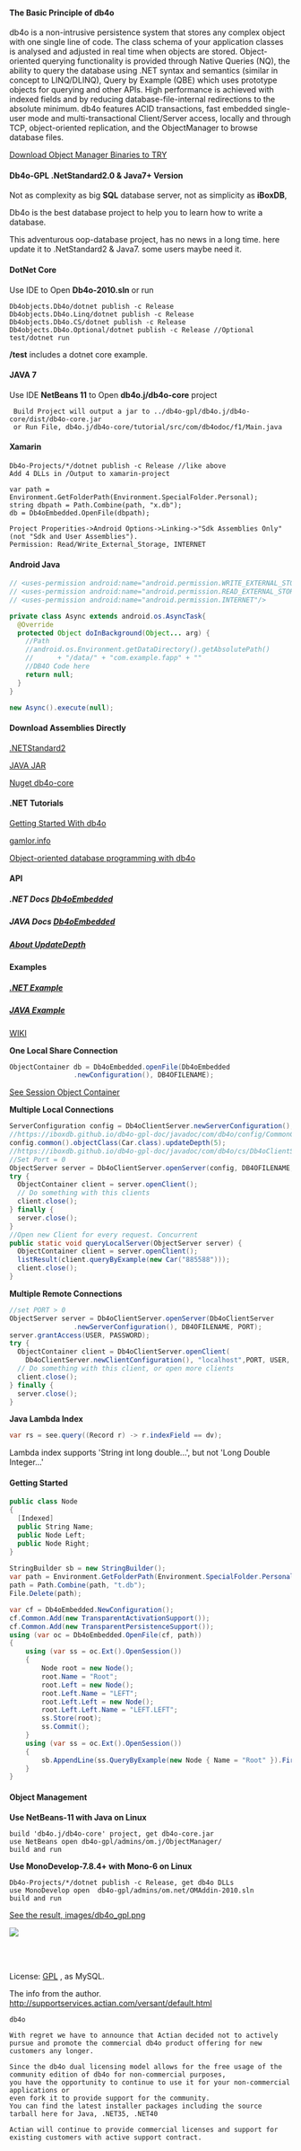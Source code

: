 #### The Basic Principle of db4o

db4o is a non-intrusive persistence system that stores any complex object with one single line of code. The class schema of your application classes is analysed and adjusted in real time when objects are stored. Object-oriented querying functionality is provided through Native Queries (NQ), the ability to query the database using .NET syntax and semantics (similar in concept to LINQ/DLINQ), Query by Example (QBE) which uses prototype objects for querying and other APIs. High performance is achieved with indexed fields and by reducing database-file-internal redirections to the absolute minimum. db4o features ACID transactions, fast embedded single-user mode and multi-transactional Client/Server access, locally and through TCP, object-oriented replication, and the ObjectManager to browse database files.

[Download Object Manager Binaries to TRY](https://github.com/iboxdb/db4o-gpl-doc/tree/master/Binaries/20190916)

#### Db4o-GPL .NetStandard2.0 & Java7+ Version

Not as complexity as big **SQL** database server, not as simplicity as **iBoxDB**,

Db4o is the best database project to help you to learn how to write a database.

This adventurous oop-database project, has no news in a long time. 
here update it to .NetStandard2 & Java7. some users maybe need it.


#### DotNet Core

Use IDE to Open **Db4o-2010.sln**  or run
```
Db4objects.Db4o/dotnet publish -c Release
Db4objects.Db4o.Linq/dotnet publish -c Release
Db4objects.Db4o.CS/dotnet publish -c Release
Db4objects.Db4o.Optional/dotnet publish -c Release //Optional 
test/dotnet run
```
**/test** includes a dotnet core example.


#### JAVA 7
Use IDE **NetBeans 11** to Open **db4o.j/db4o-core** project
```
 Build Project will output a jar to ../db4o-gpl/db4o.j/db4o-core/dist/db4o-core.jar
 or Run File, db4o.j/db4o-core/tutorial/src/com/db4odoc/f1/Main.java 
```

#### Xamarin

```
Db4o-Projects/*/dotnet publish -c Release //like above
Add 4 DLLs in /Output to xamarin-project

var path = Environment.GetFolderPath(Environment.SpecialFolder.Personal);
string dbpath = Path.Combine(path, "x.db");
db = Db4oEmbedded.OpenFile(dbpath);

Project Properities->Android Options->Linking->"Sdk Assemblies Only" (not "Sdk and User Assemblies").
Permission: Read/Write_External_Storage, INTERNET
```

#### Android Java

```java
// <uses-permission android:name="android.permission.WRITE_EXTERNAL_STORAGE"/>
// <uses-permission android:name="android.permission.READ_EXTERNAL_STORAGE"/>
// <uses-permission android:name="android.permission.INTERNET"/>

private class Async extends android.os.AsyncTask{
  @Override  
  protected Object doInBackground(Object... arg) {
    //Path 
    //android.os.Environment.getDataDirectory().getAbsolutePath()
    //		+ "/data/" + "com.example.fapp" + ""
    //DB4O Code here 
    return null;
  }
}

new Async().execute(null);
```

#### Download Assemblies Directly

[.NETStandard2](https://github.com/iboxdb/db4o-gpl/tree/master/db4o.net/Output/netstandard2.0)

[JAVA JAR](https://github.com/iboxdb/db4o-gpl/tree/master/db4o.j/db4o-core/dist) 

[Nuget db4o-core](https://www.nuget.org/packages/db4o-core/)


#### .NET Tutorials

[Getting Started With db4o](https://dzone.com/refcardz/getting-started-db4o)

[gamlor.info](https://www.gamlor.info/wordpress/tag/db4o/)

[Object-oriented database programming with db4o](https://www.codeproject.com/articles/17946/object-oriented-database-programming-with-db4o)


#### API

##### .NET Docs  [Db4oEmbedded](https://iboxdb.github.io/db4o-gpl-doc/output/api/Db4objects.Db4o/Db4oEmbedded/)

##### JAVA Docs [Db4oEmbedded](https://iboxdb.github.io/db4o-gpl-doc/javadoc/com/db4o/Db4oEmbedded.html)

##### [About UpdateDepth](https://iboxdb.github.io/db4o-gpl-doc/output/api/Db4objects.Db4o.Config/ICommonConfiguration/69C8CF73)
 

#### Examples

#####  [.NET Example](https://github.com/iboxdb/db4o-gpl/blob/master/db4o.net/Db4odoc.Tutorial.Chapters/F1/Chapter6/ClientServerExample.cs)

##### [JAVA Example](https://github.com/iboxdb/db4o-gpl/blob/master/db4o.j/db4o-core/tutorial/src/com/db4odoc/f1/chapter6/ClientServerExample.java)

[WIKI](https://github.com/iboxdb/db4o-gpl/wiki)

**One Local Share Connection**

```java
ObjectContainer db = Db4oEmbedded.openFile(Db4oEmbedded
				.newConfiguration(), DB4OFILENAME);
```

[See Session Object Container](https://github.com/iboxdb/db4o-gpl/wiki/Db4oSessions#session-containers)


**Multiple Local Connections**
```java
ServerConfiguration config = Db4oClientServer.newServerConfiguration();
//https://iboxdb.github.io/db4o-gpl-doc/javadoc/com/db4o/config/CommonConfiguration.html#updateDepth(int)
config.common().objectClass(Car.class).updateDepth(5);
//https://iboxdb.github.io/db4o-gpl-doc/javadoc/com/db4o/cs/Db4oClientServer.html#openServer(com.db4o.cs.config.ServerConfiguration,java.lang.String,int)
//Set Port = 0
ObjectServer server = Db4oClientServer.openServer(config, DB4OFILENAME, 0);
try {
  ObjectContainer client = server.openClient();
  // Do something with this clients
  client.close();
} finally {
  server.close();
}
//Open new Client for every request. Concurrent
public static void queryLocalServer(ObjectServer server) {
  ObjectContainer client = server.openClient();
  listResult(client.queryByExample(new Car("885588")));
  client.close();
}
```

**Multiple Remote Connections**
```java
//set PORT > 0
ObjectServer server = Db4oClientServer.openServer(Db4oClientServer
				.newServerConfiguration(), DB4OFILENAME, PORT);
server.grantAccess(USER, PASSWORD);
try {
  ObjectContainer client = Db4oClientServer.openClient(
    Db4oClientServer.newClientConfiguration(), "localhost",PORT, USER, PASSWORD);
  // Do something with this client, or open more clients
  client.close();
} finally {
  server.close();
}
```

**Java Lambda Index**
```java
var rs = see.query((Record r) -> r.indexField == dv);
```
Lambda index supports 'String int long double...', but not 'Long Double Integer...'

#### Getting Started
```cs
public class Node
{
  [Indexed]
  public String Name;
  public Node Left;
  public Node Right;
}
    
StringBuilder sb = new StringBuilder();
var path = Environment.GetFolderPath(Environment.SpecialFolder.Personal);
path = Path.Combine(path, "t.db");
File.Delete(path);

var cf = Db4oEmbedded.NewConfiguration();
cf.Common.Add(new TransparentActivationSupport());
cf.Common.Add(new TransparentPersistenceSupport());
using (var oc = Db4oEmbedded.OpenFile(cf, path))
{
    using (var ss = oc.Ext().OpenSession())
    {
        Node root = new Node();
        root.Name = "Root";
        root.Left = new Node();
        root.Left.Name = "LEFT";
        root.Left.Left = new Node();
        root.Left.Left.Name = "LEFT.LEFT";
        ss.Store(root);
        ss.Commit();
    }
    using (var ss = oc.Ext().OpenSession())
    {
        sb.AppendLine(ss.QueryByExample(new Node { Name = "Root" }).First().Left.Left.Name);
    }
}
```

#### Object Management

**Use NetBeans-11 with Java on Linux**

```
build 'db4o.j/db4o-core' project, get db4o-core.jar
use NetBeans open db4o-gpl/admins/om.j/ObjectManager/ 
build and run
```

**Use MonoDevelop-7.8.4+ with Mono-6 on Linux**

```
Db4o-Projects/*/dotnet publish -c Release, get db4o DLLs
use MonoDevelop open  db4o-gpl/admins/om.net/OMAddin-2010.sln 
build and run
```


[See the result, images/db4o_gpl.png](https://iboxdb.github.io/db4o-gpl-doc/images/db4o_gpl.png)

![](https://iboxdb.github.io/db4o-gpl-doc/images/db4o_gpl.png)

<br> 
<br> 

License: [GPL](https://github.com/iboxdb/db4o-gpl/blob/master/db4o.net/db4o.license/db4o.license.html) , as MySQL.


The info from the author. 
http://supportservices.actian.com/versant/default.html
```
db4o

With regret we have to announce that Actian decided not to actively pursue and promote the commercial db4o product offering for new customers any longer.

Since the db4o dual licensing model allows for the free usage of the community edition of db4o for non-commercial purposes, 
you have the opportunity to continue to use it for your non-commercial applications or
even fork it to provide support for the community.
You can find the latest installer packages including the source tarball here for Java, .NET35, .NET40

Actian will continue to provide commercial licenses and support for existing customers with active support contract.
 
```
 
